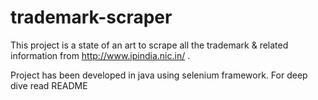 # trademark-scraper

This project is a state of an art to scrape all the trademark &amp; related information from http://www.ipindia.nic.in/ .

Project has been developed in java using selenium framework.
For deep dive read README